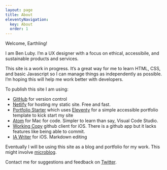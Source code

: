 ```yaml
---
layout: page
title: About
eleventyNavigation:
  key: About
  order: 1
---
```


 Welcome, Earthling! 

 I am Ben Luby. I’m a UX designer with a focus on ethical, accessibile, and sustainable products and services.

 This site is a work in progress. It’s a great way for me to learn HTML, CSS, and basic Javascript so I can manage things as independently as possible. I’m hoping this will help me work better with developers. 

To publish this site I am using:
- [GitHub](https://github.com/) for version control
- [Netlify](https://netlify.com) for hosting my static site. Free and fast. 
- [Portfolio Starter](https://portfolio-starter.sb-ph.com/) which uses [Eleventy](11ty.dev) for a simple accessible portfolio template to kick start my site
- [Atom](https://atom.io/) for Mac for code. Simpler to learn than say, Visual Code Studio. 
- [Working Copy](https://workingcopyapp.com/) github client for iOS. There is a github app but it lacks features like being able to commit. 
- [IA Writer](https://ia.net/writercom/) for iOS. Markdown editing 

 Eventually I will be using this site as a blog and portfolio for my work. This might involve [microblog](https://micro.blog/). 
 
 Contact me for suggestions and feedback on [Twitter](https://twitter.com/lubes).
